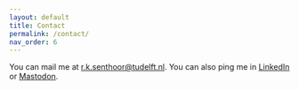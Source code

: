 ```yaml
---
layout: default
title: Contact
permalink: /contact/
nav_order: 6
---
```


You can mail me at [r.k.senthoor@tudelft.nl](mailto:r.k.senthoor@tudelft.nl). You can also ping me in [LinkedIn](https://in.linkedin.com/in/kaushik-senthoor) or [Mastodon](https://qubit-social.xyz/@ksenthoor).

